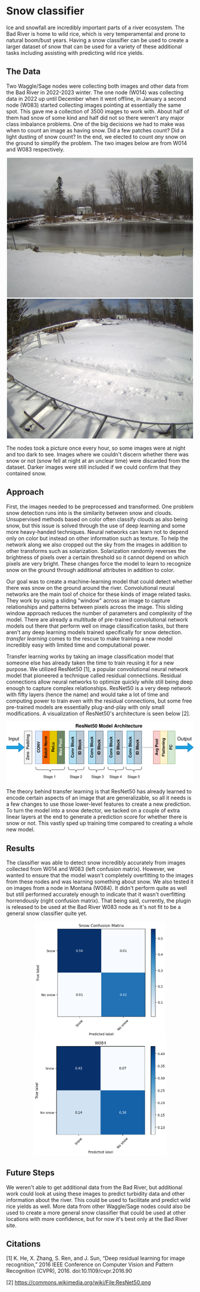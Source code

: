 # Snow classifier

Ice and snowfall are incredibly important parts of a river ecosystem. The Bad River is home to wild rice, which is very temperamental and prone to natural boom/bust years. Having a snow classifier can be used to create a larger dataset of snow that can be used for a variety of these additional tasks including assisting with predicting wild rice yields.

## The Data
Two Waggle/Sage nodes were collecting both images and other data from the Bad River in 2022-2023 winter. The one node (W014) was collecting data in 2022 up until December when it went offline, in January a second node (W083) started collecting images pointing at essentially the same spot. This gave me a collection of 3500 images to work with. About half of them had snow of some kind and half did not so there weren't any major class imbalance problems. One of the big decisions we had to make was when to count an image as having snow. Did a few patches count? Did a light dusting of snow count? In the end, we elected to count _any_ snow on the ground to simplify the problem. The two images below are from W014 and W083 respectively.

<p align="center"> <img src="W014.jpg" width="500"> <img src="W083.jpg" width="500"> </p>

The nodes took a picture once every hour, so some images were at night and too dark to see. Images where we couldn't discern whether there was snow or not (snow fell at night at an unclear time) were discarded from the dataset. Darker images were still included if we could confirm that they contained snow. 

## Approach

First, the images needed to be preprocessed and transformed. One problem snow detection runs into is the similarity between snow and clouds. Unsupervised methods based on color often classify clouds as also being snow, but this issue is solved through the use of deep learning and some more heavy-handed techniques. Neural networks can learn not to depend only on color but instead on other information such as texture. To help the network along we also cropped out the sky from the images in addition to other transforms such as solarization. Solarization randomly reverses the brightness of pixels over a certain threshold so it cannot depend on which pixels are very bright. These changes force the model to learn to recognize snow on the ground through additional attributes in addition to color.

Our goal was to create a machine-learning model that could detect whether there was snow on the ground around the river. Convolutional neural networks are the main tool of choice for these kinds of image related tasks. They work by using a sliding "window" across an image to capture relationships and patterns between pixels across the image. This sliding window approach reduces the number of parameters and complexity of the model. There are already a multitude of pre-trained convolutional network models out there that perform well on image classification tasks, but there aren't any deep learning models trained specifically for snow detection. _transfer learning_ comes to the rescue to make training a new model incredibly easy with limited time and computational power. 

Transfer learning works by taking an image classification model that someone else has already taken the time to train reusing it for a new purpose. We utilized ResNet50 [1], a popular convolutional neural network model that pioneered a technique called residual connections. Residual connections allow neural networks to optimize quickly while still being deep enough to capture complex relationships. ResNet50 is a very deep network with fifty layers (hence the name) and would take a lot of time and computing power to train even with the residual connections, but some free pre-trained models are essentially plug-and-play with only small modifications. A visualization of ResNet50's architecture is seen below [2].

![ResNet50 Model (without additional layers)](ResNet50.png)

The theory behind transfer learning is that ResNet50 has already learned to encode certain aspects of an image that are generalizable, so all it needs is a few changes to use those lower-level features to create a new prediction. To turn the model into a snow detector, we tacked on a couple of extra linear layers at the end to generate a prediction score for whether there is snow or not. This vastly sped up training time compared to creating a whole new model.

## Results
The classifier was able to detect snow incredibly accurately from images collected from W014 and W083 (left confusion matrix). However, we wanted to ensure that the model wasn't completely overfitting to the images from these nodes and was learning something about snow. We also tested it on images from a node in Montana (W084). It didn't perform quite as well but still performed accurately enough to indicate that it wasn't overfitting horrendously (right confusion matrix). That being said, currently, the plugin is released to be used at the Bad River W083 node as it's not fit to be a general snow classifier quite yet.

<p align="center"> <img src="badriver_confusion_matrix.png" width="350"> <img src="montana_confusion_matrix.png" width="360"> </p>

## Future Steps

We weren't able to get additional data from the Bad River, but additional work could look at using these images to predict turbidity data and other information about the river. This could be used to facilitate and predict wild rice yields as well. More data from other Waggle/Sage nodes could also be used to create a more general snow classifier that could be used at other locations with more confidence, but for now it's best only at the Bad River site. 

## Citations
[1] K. He, X. Zhang, S. Ren, and J. Sun, “Deep residual learning for image recognition,” 2016 IEEE Conference on Computer Vision and Pattern Recognition (CVPR), 2016. doi:10.1109/cvpr.2016.90 

[2] https://commons.wikimedia.org/wiki/File:ResNet50.png
